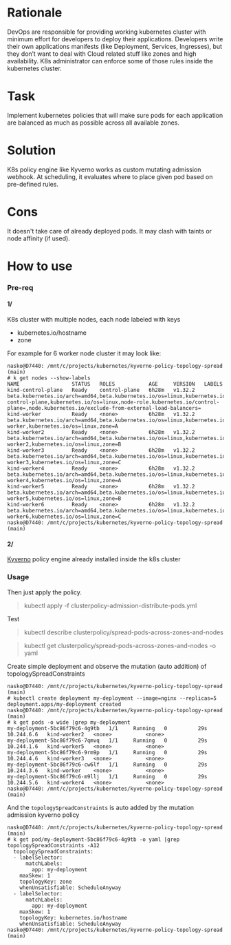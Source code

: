 # Rationale
DevOps are responsible for providing working kubernetes cluster with minimum effort for developers to deploy their applications. 
Developers write their own applications manifests (like Deployment, Services, Ingresses), but they don’t want to deal with Cloud related stuff like zones and high availability. 
K8s administrator can enforce some of those rules inside the kubernetes cluster.

# Task
Implement kubernetes policies that will make sure pods for each application are balanced as much as possible across all available zones. 

# Solution
K8s policy engine like Kyverno works as custom mutating admission webhook.
At scheduling, it evaluates where to place given pod based on pre-defined rules.

# Cons
It doesn't take care of already deployed pods.
It may clash with taints or node affinity (if used).

# How to use
### Pre-req
#### 1/

K8s cluster with multiple nodes, each node labeled with keys
- kubernetes.io/hostname
- zone

For example for 6 worker node cluster it may look like:

```
nasko@D7440: /mnt/c/projects/kubernetes/kyverno-policy-topology-spread (main)
# k get nodes --show-labels
NAME                 STATUS   ROLES           AGE     VERSION   LABELS
kind-control-plane   Ready    control-plane   6h28m   v1.32.2   beta.kubernetes.io/arch=amd64,beta.kubernetes.io/os=linux,kubernetes.io/arch=amd64,kubernetes.io/hostname=kind-control-plane,kubernetes.io/os=linux,node-role.kubernetes.io/control-plane=,node.kubernetes.io/exclude-from-external-load-balancers=
kind-worker          Ready    <none>          6h28m   v1.32.2   beta.kubernetes.io/arch=amd64,beta.kubernetes.io/os=linux,kubernetes.io/arch=amd64,kubernetes.io/hostname=kind-worker,kubernetes.io/os=linux,zone=A
kind-worker2         Ready    <none>          6h28m   v1.32.2   beta.kubernetes.io/arch=amd64,beta.kubernetes.io/os=linux,kubernetes.io/arch=amd64,kubernetes.io/hostname=kind-worker2,kubernetes.io/os=linux,zone=B
kind-worker3         Ready    <none>          6h28m   v1.32.2   beta.kubernetes.io/arch=amd64,beta.kubernetes.io/os=linux,kubernetes.io/arch=amd64,kubernetes.io/hostname=kind-worker3,kubernetes.io/os=linux,zone=C
kind-worker4         Ready    <none>          6h28m   v1.32.2   beta.kubernetes.io/arch=amd64,beta.kubernetes.io/os=linux,kubernetes.io/arch=amd64,kubernetes.io/hostname=kind-worker4,kubernetes.io/os=linux,zone=A
kind-worker5         Ready    <none>          6h28m   v1.32.2   beta.kubernetes.io/arch=amd64,beta.kubernetes.io/os=linux,kubernetes.io/arch=amd64,kubernetes.io/hostname=kind-worker5,kubernetes.io/os=linux,zone=B
kind-worker6         Ready    <none>          6h28m   v1.32.2   beta.kubernetes.io/arch=amd64,beta.kubernetes.io/os=linux,kubernetes.io/arch=amd64,kubernetes.io/hostname=kind-worker6,kubernetes.io/os=linux,zone=C
nasko@D7440: /mnt/c/projects/kubernetes/kyverno-policy-topology-spread (main)

```

#### 2/
[Kyverno](https://kyverno.io/docs/installation/methods/) policy engine already installed inside the k8s cluster

### Usage

Then just apply the policy.

> kubectl apply -f clusterpolicy-admission-distribute-pods.yml

Test

> kubectl describe clusterpolicy/spread-pods-across-zones-and-nodes

> kubectl get clusterpolicy/spread-pods-across-zones-and-nodes -o yaml

Create simple deployment and observe the mutation (auto addition) of topologySpreadConstraints

```
nasko@D7440: /mnt/c/projects/kubernetes/kyverno-policy-topology-spread (main)
# kubectl create deployment my-deployment --image=nginx --replicas=5
deployment.apps/my-deployment created
nasko@D7440: /mnt/c/projects/kubernetes/kyverno-policy-topology-spread (main)
# k get pods -o wide |grep my-deployment
my-deployment-5bc86f79c6-4g9tb   1/1     Running   0          29s    10.244.6.6   kind-worker2   <none>           <none>
my-deployment-5bc86f79c6-7qmvq   1/1     Running   0          29s    10.244.1.6   kind-worker5   <none>           <none>
my-deployment-5bc86f79c6-9rm9p   1/1     Running   0          29s    10.244.4.6   kind-worker3   <none>           <none>
my-deployment-5bc86f79c6-cw6lf   1/1     Running   0          29s    10.244.3.6   kind-worker    <none>           <none>
my-deployment-5bc86f79c6-m9llj   1/1     Running   0          29s    10.244.5.6   kind-worker4   <none>           <none>
nasko@D7440: /mnt/c/projects/kubernetes/kyverno-policy-topology-spread (main)

```

And the `topologySpreadConstraints` is auto added by the mutation admission kyverno policy
 
```
nasko@D7440: /mnt/c/projects/kubernetes/kyverno-policy-topology-spread (main)
# k get pod/my-deployment-5bc86f79c6-4g9tb -o yaml |grep topologySpreadConstraints -A12
  topologySpreadConstraints:
  - labelSelector:
      matchLabels:
        app: my-deployment
    maxSkew: 1
    topologyKey: zone
    whenUnsatisfiable: ScheduleAnyway
  - labelSelector:
      matchLabels:
        app: my-deployment
    maxSkew: 1
    topologyKey: kubernetes.io/hostname
    whenUnsatisfiable: ScheduleAnyway
nasko@D7440: /mnt/c/projects/kubernetes/kyverno-policy-topology-spread (main)
```